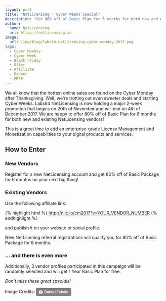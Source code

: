 ```yaml
---
layout: post
title: "NetLicensing - Cyber Weeks Special"
description: "Get 80% off of Basic Plan for 6 months for both new and existing NetLicensing vendors!"
author:
  name: NetLicensing
  url: https://netlicensing.io
image:
  url: /img/blog/labs64-netlicensing-cyber-monday-2017.png
tags:
  - Cyber Monday
  - Cyber Week
  - Black Friday
  - Offer
  - Affiliate
  - Banner
  - FREE
---
```


We all know that the hottest online sales are found on the Cyber Monday after Thanksgiving. Well, we're trotting out even sweeter deals and starting Cyber Weeks.
Labs64 NetLicensing is now holding a major 2-week promotion that begins on 20th of November and will end on 4th of December 2017.
We are happy to offer 80% off of Basic Plan for 6 months for both new and existing NetLicensing vendors!

This is a great time to add an enterprise-grade License Management and Monetization capabilities to your digital products and services.

## How to Enter

### New Vendors

Register for a new NetLicensing account and get 80% off of Basic Package for 6 months on your next big thing!

### Existing Vendors

Use the following affiliate link:

{% highlight html %}
http://nlic.io/cm2017?v=YOUR_VENDOR_NUMBER
{% endhighlight %}

and publish it on your website or social profile.

New NetLicening referral registrations will qualify you for 80% off of Basic Package for 6 months.

### ... and there is even more

Additionally, 3 vendor profiles participated in this campaign will be randomly selected and will get 1 Year Basic Plan for free.

*Don't miss these great specials!*

Image Credits: <a style="background-color:grey;color:white;text-decoration:none;padding:4px 6px;font-family:-apple-system, BlinkMacSystemFont, &quot;San Francisco&quot;, &quot;Helvetica Neue&quot;, Helvetica, Ubuntu, Roboto, Noto, &quot;Segoe UI&quot;, Arial, sans-serif;font-size:12px;font-weight:bold;line-height:1.2;display:inline-block;border-radius:3px;" href="https://unsplash.com/@danielsfalcao?utm_medium=referral&amp;utm_campaign=photographer-credit&amp;utm_content=creditBadge" target="_blank" rel="noopener noreferrer" title="Download free do whatever you want high-resolution photos from Daniel Falcão"><span style="display:inline-block;padding:2px 3px;"><svg xmlns="http://www.w3.org/2000/svg" style="height:12px;width:auto;position:relative;vertical-align:middle;top:-1px;fill:white;" viewBox="0 0 32 32"><title></title><path d="M20.8 18.1c0 2.7-2.2 4.8-4.8 4.8s-4.8-2.1-4.8-4.8c0-2.7 2.2-4.8 4.8-4.8 2.7.1 4.8 2.2 4.8 4.8zm11.2-7.4v14.9c0 2.3-1.9 4.3-4.3 4.3h-23.4c-2.4 0-4.3-1.9-4.3-4.3v-15c0-2.3 1.9-4.3 4.3-4.3h3.7l.8-2.3c.4-1.1 1.7-2 2.9-2h8.6c1.2 0 2.5.9 2.9 2l.8 2.4h3.7c2.4 0 4.3 1.9 4.3 4.3zm-8.6 7.5c0-4.1-3.3-7.5-7.5-7.5-4.1 0-7.5 3.4-7.5 7.5s3.3 7.5 7.5 7.5c4.2-.1 7.5-3.4 7.5-7.5z"></path></svg></span><span style="display:inline-block;padding:2px 3px;">Daniel Falcão</span></a>
